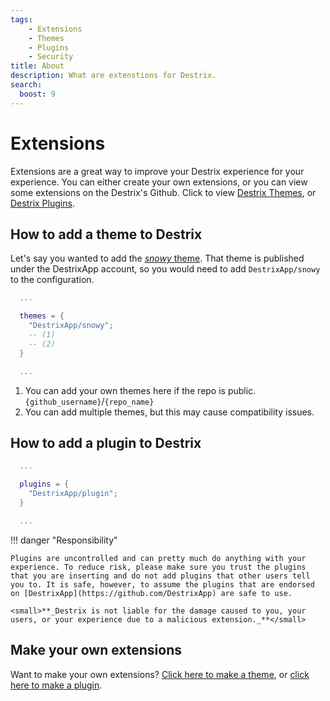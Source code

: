```yaml
---
tags:
    - Extensions
    - Themes
    - Plugins
    - Security
title: About
description: What are extenstions for Destrix.
search:
  boost: 9
---
```


# Extensions
<!-- Extensions are a great way to improve your Destrix experience for your experience. You can either create your own extensions, or you can view some extensions on the Destrix's Github. Click to view [Destrix Themes](https://github.com/orgs/DestrixApp/repositories?q=&type=all&language=css&sort=stargazers), or [Destrix Plugins](https://github.com/orgs/DestrixApp/repositories?q=&type=all&language=lua&sort=stargazers). -->
Extensions are a great way to improve your Destrix experience for your experience. You can either create your own extensions, or you can view some extensions on the Destrix's Github. Click to view [Destrix Themes](https://forum.destrix.app/c/themes/6), or [Destrix Plugins](https://forum.destrix.app/c/plugins/5).

<!-- ???+ warning "Warning"

    The links provided display all repositories tagged with `destrix-plugin` or `destrix-theme`, which means **anyone** can add a repository. Make sure you trust what extensions you add. You can trust any `DestrixApp/` repository. -->

## How to add a theme to Destrix

Let's say you wanted to add the [_snowy_ theme](https://github.com/DestrixApp/snowy). That theme is published under the DestrixApp account, so you would need to add `DestrixApp/snowy` to the configuration.
```lua
  ...

  themes = {
    "DestrixApp/snowy";
    -- (1)
    -- (2)
  }

  ...
```

1. You can add your own themes here if the repo is public. `{github_username}`/`{repo_name}`
2. You can add multiple themes, but this may cause compatibility issues.

## How to add a plugin to Destrix

```lua
  ...

  plugins = {
    "DestrixApp/plugin";
  }

  ...
```

!!! danger "Responsibility"

    Plugins are uncontrolled and can pretty much do anything with your experience. To reduce risk, please make sure you trust the plugins that you are inserting and do not add plugins that other users tell you to. It is safe, however, to assume the plugins that are endorsed on [DestrixApp](https://github.com/DestrixApp) are safe to use. 
    
    <small>**_Destrix is not liable for the damage caused to you, your users, or your experience due to a malicious extension._**</small>


## Make your own extensions
Want to make your own extensions? [Click here to make a theme](./Themes/Creating/index.md), or [click here to make a plugin](./Plugins/Getting_Started.md).



<div id='discourse-comments'></div>
<meta name='discourse-username' content='wolfite'>

<script type="text/javascript">
  DiscourseEmbed = {
    discourseUrl: 'https://forum.destrix.app/',
    discourseEmbedUrl: 'https://docs.destrix.app/Extensions/',
    // className: 'CLASS_NAME',
  };

  (function() {
    var d = document.createElement('script'); d.type = 'text/javascript'; d.async = true;
    d.src = DiscourseEmbed.discourseUrl + 'javascripts/embed.js';
    (document.getElementsByTagName('head')[0] || document.getElementsByTagName('body')[0]).appendChild(d);
  })();
</script>

<!-- # Elevate Your Experience with Destrix Extensions

## Understanding Extensions

Destrix Extensions are a powerful avenue to elevate the capabilities of Destrix, offering a myriad of customization options and enhancements. Whether you're looking to streamline workflows, enhance the style, or introduce new functionalities, extensions are the key.

## What Are Extensions?

In essence, extensions are modules, plugins, and themes designed to seamlessly integrate with Destrix. They serve as invaluable tools that extend the functionality of Destrix beyond its core features, allowing you to tailor the admin system to your specific needs.

## Exploring Possibilities

### Plugins
Explore a rich collection of plugins that cater to various use cases. From advanced moderation features to in-depth analytics, plugins empower you to fine-tune Destrix based on your game's unique requirements.

### Themes
Transform the visual appeal of Destrix with themes. Whether you prefer a sleek, minimalist design or a vibrant and immersive interface, themes let you customize the look and feel to align with your game's aesthetics.

## Where to Find Extensions

Visit our [GitHub](https://github.com/orgs/DestrixApp/repositories?q=theme&type=all&language=&sort=) to discover a curated collection of extensions. Explore, contribute, and leverage the creativity of the Destrix community to enhance your gaming experience.

## How to Get Started

1. **Exploration:** Browse through the available extensions on GitHub to discover a wide range of options.
2. **Installation:** Follow the installation instructions provided with each extension to seamlessly integrate it with your Destrix setup.
3. **Configuration:** Tailor the extension settings to align with your specific preferences and requirements.

## Join the Extension Ecosystem

Become part of the vibrant Destrix Extension community. Share your creations, seek advice, and collaborate with fellow developers to push the boundaries of what Destrix can achieve.

Elevate your admin experience, unleash creativity, and unlock new possibilities with Destrix Extensions!
 -->
